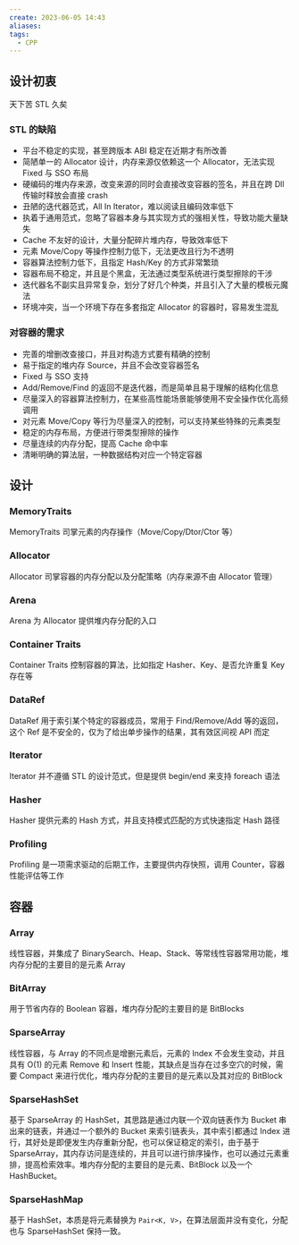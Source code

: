 ```yaml
---
create: 2023-06-05 14:43
aliases: 
tags:
  - CPP
---
```

## 设计初衷
天下苦 STL 久矣
### STL 的缺陷
- 平台不稳定的实现，甚至跨版本 ABI 稳定在近期才有所改善
- 简陋单一的 Allocator 设计，内存来源仅依赖这一个 Allocator，无法实现 Fixed 与 SSO 布局
- 硬编码的堆内存来源，改变来源的同时会直接改变容器的签名，并且在跨 Dll 传输时释放会直接 crash
- 丑陋的迭代器范式，All In Iterator，难以阅读且编码效率低下
- 执着于通用范式，忽略了容器本身与其实现方式的强相关性，导致功能大量缺失
- Cache 不友好的设计，大量分配碎片堆内存，导致效率低下
- 元素 Move/Copy 等操作控制力低下，无法更改且行为不透明
- 容器算法控制力低下，且指定 Hash/Key 的方式非常繁琐
- 容器布局不稳定，并且是个黑盒，无法通过类型系统进行类型擦除的干涉
- 迭代器名不副实且异常复杂，划分了好几个种类，并且引入了大量的模板元魔法
- 环境冲突，当一个环境下存在多套指定 Allocator 的容器时，容易发生混乱
### 对容器的需求
- 完善的增删改查接口，并且对构造方式要有精确的控制
- 易于指定的堆内存 Source，并且不会改变容器签名
- Fixed 与 SSO 支持
- Add/Remove/Find 的返回不是迭代器，而是简单且易于理解的结构化信息
- 尽量深入的容器算法控制力，在某些高性能场景能够使用不安全操作优化高频调用
- 对元素 Move/Copy 等行为尽量深入的控制，可以支持某些特殊的元素类型
- 稳定的内存布局，方便进行带类型擦除的操作
- 尽量连续的内存分配，提高 Cache 命中率
- 清晰明确的算法层，一种数据结构对应一个特定容器

## 设计
### MemoryTraits
MemoryTraits 司掌元素的内存操作（Move/Copy/Dtor/Ctor 等）
### Allocator
Allocator 司掌容器的内存分配以及分配策略（内存来源不由 Allocator 管理）
### Arena
Arena 为 Allocator 提供堆内存分配的入口
### Container Traits
Container Traits 控制容器的算法，比如指定 Hasher、Key、是否允许重复 Key 存在等
### DataRef
DataRef 用于索引某个特定的容器成员，常用于 Find/Remove/Add 等的返回，这个 Ref 是不安全的，仅为了给出单步操作的结果，其有效区间视 API 而定
### Iterator
Iterator 并不遵循 STL 的设计范式，但是提供 begin/end 来支持 foreach 语法
### Hasher
Hasher 提供元素的 Hash 方式，并且支持模式匹配的方式快速指定 Hash 路径
### Profiling
Profiling 是一项需求驱动的后期工作，主要提供内存快照，调用 Counter，容器性能评估等工作
## 容器
### Array
线性容器，并集成了 BinarySearch、Heap、Stack、等常线性容器常用功能，堆内存分配的主要目的是元素 Array
### BitArray
用于节省内存的 Boolean 容器，堆内存分配的主要目的是 BitBlocks
### SparseArray
线性容器，与 Array 的不同点是增删元素后，元素的 Index 不会发生变动，并且具有 O(1) 的元素 Remove 和 Insert 性能，其缺点是当存在过多空穴的时候，需要 Compact 来进行优化，堆内存分配的主要目的是元素以及其对应的 BitBlock
### SparseHashSet
基于 SparseArray 的 HashSet，其思路是通过内联一个双向链表作为 Bucket 串出来的链表，并通过一个额外的 Bucket 来索引链表头，其中索引都通过 Index 进行，其好处是即便发生内存重新分配，也可以保证稳定的索引，由于基于 SparseArray，其内存访问是连续的，并且可以进行排序操作，也可以通过元素重排，提高检索效率。堆内存分配的主要目的是元素、BitBlock 以及一个 HashBucket。
### SparseHashMap
基于 HashSet，本质是将元素替换为 `Pair<K, V>`，在算法层面并没有变化，分配也与 SparseHashSet 保持一致。